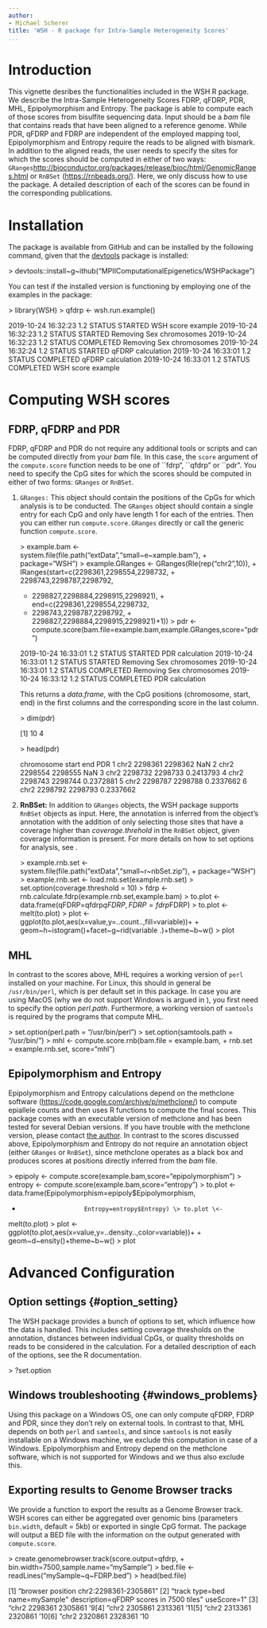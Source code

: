 ```yaml
---
author:
- Michael Scherer
title: 'WSH - R package for Intra-Sample Heterogeneity Scores'
...
```


Introduction
============

This vignette desribes the functionalities included in the WSH R
package. We describe the Intra-Sample Heterogeneity Scores FDRP, qFDRP,
PDR, MHL, Epipolymorphism and Entropy. The package is able to compute
each of those scores from bisulfite sequencing data. Input should be a
*bam* file that contains reads that have been aligned to a reference
genome. While PDR, qFDRP and FDRP are independent of the employed
mapping tool, Epipolymorphism and Entropy require the reads to be
aligned with bismark. In addition to the aligned reads, the user needs
to specify the sites for which the scores should be computed in either
of two ways:
`GRanges`<span>http://bioconductor.org/packages/release/bioc/html/GenomicRanges.html</span>
or `RnBSet` (<https://rnbeads.org/>). Here, we only discuss how to use
the package. A detailed description of each of the scores can be found
in the corresponding publications.

Installation
============

The package is available from GitHub and can be installed by the
following command, given that the
[devtools](https://cran.r-project.org/web/packages/devtools/index.html)
package is installed:

\> devtools::install~g~ithub(“MPIIComputationalEpigenetics/WSHPackage”)

You can test if the installed version is functioning by employing one of
the examples in the package:

\> library(WSH) \> qfdrp \<- wsh.run.example()

2019-10-24 16:32:23 1.2 STATUS STARTED WSH score example 2019-10-24
16:32:23 1.2 STATUS STARTED Removing Sex chromosomes 2019-10-24 16:32:23
1.2 STATUS COMPLETED Removing Sex chromosomes 2019-10-24 16:32:24 1.2
STATUS STARTED qFDRP calculation 2019-10-24 16:33:01 1.2 STATUS
COMPLETED qFDRP calculation 2019-10-24 16:33:01 1.2 STATUS COMPLETED WSH
score example

Computing WSH scores
====================

FDRP, qFDRP and PDR
-------------------

FDRP, qFDRP and PDR do not require any additional tools or scripts and
can be computed directly from your *bam* file. In this case, the `score`
argument of the `compute.score` function needs to be one of \`\`fdrp“,
\`\`qfdrp” or \`\`pdr". You need to specify the CpG sites for which the
scores should be computed in either of two forms: `GRanges` or `RnBSet`.

1.  `GRanges:` This object should contain the positions of the CpGs for
    which analysis is to be conducted. The `GRanges` object should
    contain a single entry for each CpG and only have length 1 for each
    of the entries. Then you can either run `compute.score.GRanges`
    directly or call the generic function `compute.score`.

    \> example.bam \<-
    system.file(file.path(“extData”,“small~e~xample.bam”), +
    package=“WSH”) \> example.GRanges \<- GRanges(Rle(rep(“chr2”,10)), +
    IRanges(start=c(2298361,2298554,2298732, + 2298743,2298787,2298792,
    + 2298827,2298884,2298915,2298921), + end=c(2298361,2298554,2298732,
    + 2298743,2298787,2298792, + 2298827,2298884,2298915,2298921)+1)) \>
    pdr \<-
    compute.score(bam.file=example.bam,example.GRanges,score=“pdr”)

    2019-10-24 16:33:01 1.2 STATUS STARTED PDR calculation 2019-10-24
    16:33:01 1.2 STATUS STARTED Removing Sex chromosomes 2019-10-24
    16:33:01 1.2 STATUS COMPLETED Removing Sex chromosomes 2019-10-24
    16:33:12 1.2 STATUS COMPLETED PDR calculation

    This returns a *data.frame*, with the CpG positions (chromosome,
    start, end) in the first columns and the corresponding score in the
    last column.

    \> dim(pdr)

    [1] 10 4

    \> head(pdr)

    chromosome start end PDR 1 chr2 2298361 2298362 NaN 2 chr2 2298554
    2298555 NaN 3 chr2 2298732 2298733 0.2413793 4 chr2 2298743 2298744
    0.2372881 5 chr2 2298787 2298788 0.2337662 6 chr2 2298792 2298793
    0.2337662

2.  **RnBSet:** In addition to `GRanges` objects, the WSH package
    supports `RnBSet` objects as input. Here, the annotation is inferred
    from the object’s annotation with the addition of only selecting
    those sites that have a coverage higher than *coverage.threhold* in
    the `RnBSet` object, given coverage information is present. For more
    details on how to set options for analysis, see .

    \> example.rnb.set \<-
    system.file(file.path(“extData”,“small~r~nbSet.zip”), +
    package=“WSH”) \> example.rnb.set \<- load.rnb.set(example.rnb.set)
    \> set.option(coverage.threshold = 10) \> fdrp \<-
    rnb.calculate.fdrp(example.rnb.set,example.bam) \> to.plot \<-
    data.frame(qFDRP=qfdrp$qFDRP,FDRP=fdrp$FDRP) \> to.plot \<-
    melt(to.plot) \> plot \<-
    ggplot(to.plot,aes(x=value,y=..count..,fill=variable))+ +
    geom~h~istogram()+facet~g~rid(variable .)+theme~b~w() \> plot

MHL
---

In contrast to the scores above, MHL requires a working version of
`perl` installed on your machine. For Linux, this should in general be
`/usr/bin/perl`, which is per default set in this package. In case you
are using MacOS (why we do not support Windows is argued in ), you first
need to specify the option *perl.path*. Furthermore, a working version
of `samtools` is required by the programs that compute MHL.

\> set.option(perl.path = “/usr/bin/perl”) \> set.option(samtools.path =
“/usr/bin/”) \> mhl \<- compute.score.rnb(bam.file = example.bam, +
rnb.set = example.rnb.set, score=“mhl”)

Epipolymorphism and Entropy
---------------------------

Epipolymorphism and Entropy calculations depend on the methclone
software (<https://code.google.com/archive/p/methclone/>) to compute
epiallele counts and then uses R functions to compute the final scores.
This package comes with an executable version of methclone and has been
tested for several Debian versions. If you have trouble with the
methclone version, please contact [the
author](mailto:mscherer@mpi-inf.mpg.de). In contrast to the scores
discussed above, Epipolymorphism and Entropy do not require an
annotation object (either `GRanges` or `RnBSet`), since methclone
operates as a black box and produces scores at positions directly
inferred from the *bam* file.

\> epipoly \<- compute.score(example.bam,score=“epipolymorphism”) \>
entropy \<- compute.score(example.bam,score=“entropy”) \> to.plot \<-
data.frame(Epipolymorphism=epipoly$Epipolymorphism,
+                       Entropy=entropy$Entropy) \> to.plot \<-
melt(to.plot) \> plot \<-
ggplot(to.plot,aes(x=value,y=..density..,color=variable))+ +
geom~d~ensity()+theme~b~w() \> plot

Advanced Configuration
======================

Option settings {#option_setting}
---------------

The WSH package provides a bunch of options to set, which influence how
the data is handled. This includes setting coverage thresholds on the
annotation, distances between individual CpGs, or quality thresholds on
reads to be considered in the calculation. For a detailed description of
each of the options, see the R documentation.

\> ?set.option

Windows troubleshooting {#windows_problems}
-----------------------

Using this package on a Windows OS, one can only compute qFDRP, FDRP and
PDR, since they don’t rely on external tools. In contrast to that, MHL
depends on both `perl` and `samtools`, and since `samtools` is not
easily installable on a Windows machine, we exclude this computation in
case of a Windows. Epipolymorphism and Entropy depend on the methclone
software, which is not supported for Windows and we thus also exclude
this.

Exporting results to Genome Browser tracks
------------------------------------------

We provide a function to export the results as a Genome Browser track.
WSH scores can either be aggregated over genomic bins (parameters
`bin.width`, default = 5kb) or exported in single CpG format. The
package will output a BED file with the information on the output
generated with `compute.score`.

\> create.genomebrowser.track(score.output=qfdrp, +
bin.width=7500,sample.name=“mySample”) \> bed.file \<-
readLines(“mySample~q~FDRP.bed”) \> head(bed.file)

[1] “browser position chr2:2298361-2305861” [2] “track type=bed
name=mySample" description=qFDRP scores in 7500 tiles" useScore=1” [3]
“chr2 2298361 2305861 ’9[4] ”chr2 2305861 2313361 ’11[5] “chr2 2313361
2320861 ’10[6] ”chr2 2320861 2328361 ’10
